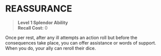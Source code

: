 # REASSURANCE

> **Level 1 Splendor Ability**  
> **Recall Cost:** 0

Once per rest, after any ill attempts an action roll but before the consequences take place, you can offer assistance or words of support. When you do, your ally can reroll their dice.
